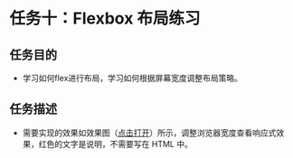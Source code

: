 # 任务十：Flexbox 布局练习
## 任务目的
- 学习如何flex进行布局，学习如何根据屏幕宽度调整布局策略。
## 任务描述
- 需要实现的效果如效果图（[点击打开](http://7xrp04.com1.z0.glb.clouddn.com/task_1_10_1.png)）所示，调整浏览器宽度查看响应式效果，红色的文字是说明，不需要写在 HTML 中。